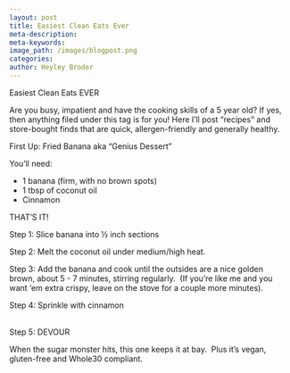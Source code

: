 ```yaml
---
layout: post
title: Easiest Clean Eats Ever
meta-description:
meta-keywords:
image_path: /images/blogpost.png
categories:
author: Heyley Broder
---
```



Easiest Clean Eats EVER

Are you busy, impatient and have the cooking skills of a 5 year old? If yes, then anything filed under this tag is for you! Here I’ll post “recipes” and store-bought finds that are quick, allergen-friendly and generally healthy.

First Up: Fried Banana aka “Genius Dessert”

You’ll need:

* 1 banana (firm, with no brown spots)
* 1 tbsp of coconut oil
* Cinnamon

THAT’S IT!

Step 1: Slice banana into ½ inch sections

Step 2: Melt the coconut oil under medium/high heat. &nbsp;

Step 3: Add the banana and cook until the outsides are a nice golden brown, about 5 - 7 minutes, stirring regularly. &nbsp;(If you’re like me and you want ‘em extra crispy, leave on the stove for a couple more minutes).

Step 4: Sprinkle with cinnamon

<br>Step 5: DEVOUR

When the sugar monster hits, this one keeps it at bay. &nbsp;Plus it’s vegan, gluten-free and Whole30 compliant.